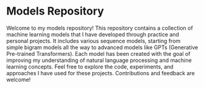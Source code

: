 <h1>Models Repository</h1>

<p>Welcome to my models repository! This repository contains a collection of machine learning models that I have developed through practice and personal projects. It includes various sequence models, starting from simple bigram models all the way to advanced models like GPTs (Generative Pre-trained Transformers). Each model has been created with the goal of improving my understanding of natural language processing and machine learning concepts. Feel free to explore the code, experiments, and approaches I have used for these projects. Contributions and feedback are welcome!</p>

